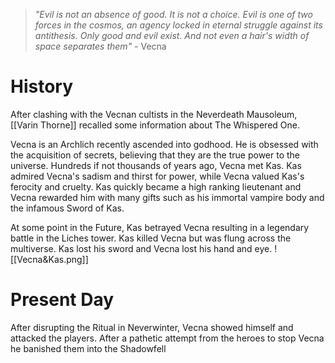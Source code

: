 
> *"Evil is not an absence of good. It is not a choice. Evil is one of two forces in the cosmos, an agency locked in eternal struggle against its antithesis. Only good and evil exist. And not even a hair's width of space separates them"* - Vecna


# History
After clashing with the Vecnan cultists in the Neverdeath Mausoleum, [[Varin Thorne]] recalled some information about The Whispered One.

Vecna is an Archlich recently ascended into godhood. He is obsessed with the acquisition of secrets, believing that they are the true power to the universe. Hundreds if not thousands of years ago, Vecna met Kas. Kas admired Vecna's sadism and thirst for power, while Vecna valued Kas's ferocity and cruelty. Kas quickly became a high ranking lieutenant and Vecna rewarded him with many gifts such as his immortal vampire body and the infamous Sword of Kas.

At some point in the Future, Kas betrayed Vecna resulting in a legendary battle in the Liches tower. Kas killed Vecna but was flung across the multiverse. Kas lost his sword and Vecna lost his hand and eye.
![[Vecna&Kas.png]]
# Present Day
After disrupting the Ritual in Neverwinter, Vecna showed himself and attacked the players. After a pathetic attempt from the heroes to stop Vecna he banished them into the Shadowfell

